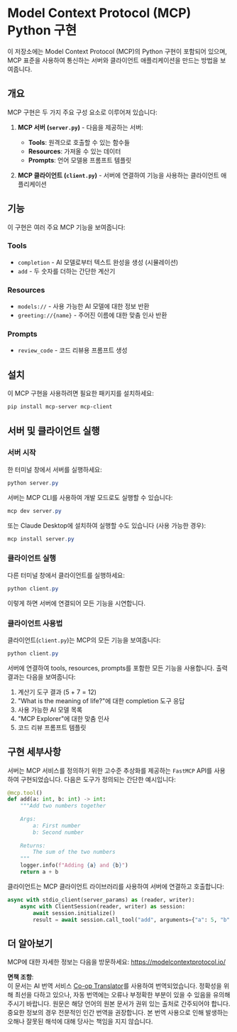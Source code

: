 <!--
CO_OP_TRANSLATOR_METADATA:
{
  "original_hash": "706b9b075dc484b73a053e6e9c709b4b",
  "translation_date": "2025-07-13T23:31:13+00:00",
  "source_file": "04-PracticalImplementation/samples/python/README.md",
  "language_code": "ko"
}
-->
# Model Context Protocol (MCP) Python 구현

이 저장소에는 Model Context Protocol (MCP)의 Python 구현이 포함되어 있으며, MCP 표준을 사용하여 통신하는 서버와 클라이언트 애플리케이션을 만드는 방법을 보여줍니다.

## 개요

MCP 구현은 두 가지 주요 구성 요소로 이루어져 있습니다:

1. **MCP 서버 (`server.py`)** - 다음을 제공하는 서버:
   - **Tools**: 원격으로 호출할 수 있는 함수들
   - **Resources**: 가져올 수 있는 데이터
   - **Prompts**: 언어 모델용 프롬프트 템플릿

2. **MCP 클라이언트 (`client.py`)** - 서버에 연결하여 기능을 사용하는 클라이언트 애플리케이션

## 기능

이 구현은 여러 주요 MCP 기능을 보여줍니다:

### Tools
- `completion` - AI 모델로부터 텍스트 완성을 생성 (시뮬레이션)
- `add` - 두 숫자를 더하는 간단한 계산기

### Resources
- `models://` - 사용 가능한 AI 모델에 대한 정보 반환
- `greeting://{name}` - 주어진 이름에 대한 맞춤 인사 반환

### Prompts
- `review_code` - 코드 리뷰용 프롬프트 생성

## 설치

이 MCP 구현을 사용하려면 필요한 패키지를 설치하세요:

```powershell
pip install mcp-server mcp-client
```

## 서버 및 클라이언트 실행

### 서버 시작

한 터미널 창에서 서버를 실행하세요:

```powershell
python server.py
```

서버는 MCP CLI를 사용하여 개발 모드로도 실행할 수 있습니다:

```powershell
mcp dev server.py
```

또는 Claude Desktop에 설치하여 실행할 수도 있습니다 (사용 가능한 경우):

```powershell
mcp install server.py
```

### 클라이언트 실행

다른 터미널 창에서 클라이언트를 실행하세요:

```powershell
python client.py
```

이렇게 하면 서버에 연결되어 모든 기능을 시연합니다.

### 클라이언트 사용법

클라이언트(`client.py`)는 MCP의 모든 기능을 보여줍니다:

```powershell
python client.py
```

서버에 연결하여 tools, resources, prompts를 포함한 모든 기능을 사용합니다. 출력 결과는 다음을 보여줍니다:

1. 계산기 도구 결과 (5 + 7 = 12)
2. "What is the meaning of life?"에 대한 completion 도구 응답
3. 사용 가능한 AI 모델 목록
4. "MCP Explorer"에 대한 맞춤 인사
5. 코드 리뷰 프롬프트 템플릿

## 구현 세부사항

서버는 MCP 서비스를 정의하기 위한 고수준 추상화를 제공하는 `FastMCP` API를 사용하여 구현되었습니다. 다음은 도구가 정의되는 간단한 예시입니다:

```python
@mcp.tool()
def add(a: int, b: int) -> int:
    """Add two numbers together
    
    Args:
        a: First number
        b: Second number
    
    Returns:
        The sum of the two numbers
    """
    logger.info(f"Adding {a} and {b}")
    return a + b
```

클라이언트는 MCP 클라이언트 라이브러리를 사용하여 서버에 연결하고 호출합니다:

```python
async with stdio_client(server_params) as (reader, writer):
    async with ClientSession(reader, writer) as session:
        await session.initialize()
        result = await session.call_tool("add", arguments={"a": 5, "b": 7})
```

## 더 알아보기

MCP에 대한 자세한 정보는 다음을 방문하세요: https://modelcontextprotocol.io/

**면책 조항**:  
이 문서는 AI 번역 서비스 [Co-op Translator](https://github.com/Azure/co-op-translator)를 사용하여 번역되었습니다. 정확성을 위해 최선을 다하고 있으나, 자동 번역에는 오류나 부정확한 부분이 있을 수 있음을 유의해 주시기 바랍니다. 원문은 해당 언어의 원본 문서가 권위 있는 출처로 간주되어야 합니다. 중요한 정보의 경우 전문적인 인간 번역을 권장합니다. 본 번역 사용으로 인해 발생하는 오해나 잘못된 해석에 대해 당사는 책임을 지지 않습니다.